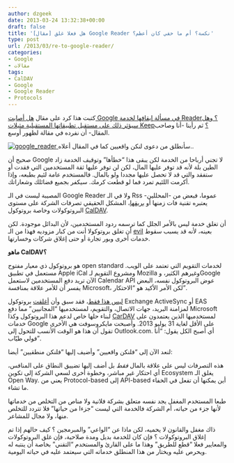 ```yaml
---
author: dzgeek
date: 2013-03-24 13:32:38+00:00
draft: false
title: '[مقال] هل فعلا غلق Google Reader نكسة؟ أم ما خفي كان أعظم؟'
type: post
url: /2013/03/re-to-google-reader/
categories:
- Google
- مقالات
tags:
- CalDAV
- Google
- Google Reader
- Protocols
---
```


كتبت هذا كرد على مقال [هل أصابت Google في مسألة إيقافها لخدمة Reader؟ وهل سيؤثر ذلك على مستقبل تطبيقاتها المستقبلية مثيلات Keep؟](http://www.it-scoop.com/2013/03/google-reader/) ثم رأينا -أنا وصاحب المقال- أن نفرده في مقالة لظهور أوسع.


[![google_reader](http://www.it-scoop.com/wp-content/uploads/2013/03/google_reader.jpg)
](http://www.it-scoop.com/wp-content/uploads/2013/03/google_reader.jpg)
سأنطلق من دعوى لنكن واقعيين كما في المقال أعلاه..




صحيح أن Google لا تجني أرباحا من الخدمة لكن يبقى هذا “خطأها” وتوقيف الخدمة زاد الطين بلة لأنه قد توفر عليها المال، لكن لن توفر عليها ثقة المستخدمين التي فقدت أو ستفقد والتي قد لا تحصل عليها مجددا ولو بالمال. فالمستخدم عامة لئيم بطبعه، وإذا أكرمت اللئيم تمرد فما لو قطعت كرمك. سيكفر بجميع فضائلك وشعاراتك.


المصيبة ليست في الـ Google Reader ولا في الـ Rss عموما، فبعض من -المحللين- يعتبره تقنية فات زمنها أو [بريقها](http://techcrunch.com/2009/05/05/rest-in-peace-rss/)، المشكل الحقيقي تصرفات الشركة على مستوى البروتوكولات وخاصة بروتوكول [CalDAV](http://en.wikipedia.org/wiki/CalDAV).

أن تغلق خدمة ليس بالأمر الجلل كما ترسمه ردود المستخدمين، لأن البدائل موجودة. لكن أن تغلق بروتوكولا أنت من كبار مزوديه فهذا من الـ [evil](http://en.wikipedia.org/wiki/Don%27t_be_evil) بعينه، لأنه قد يسبب سقوط خدمات أخرى وبور تجارة أو حتى إغلاق شركات وخسارتها.

**ماهو CalDAV؟**

هو بروتوكول ذي معيار مفتوح open standard لخدمات التقويم التي تعتمد على الويب. مستعمل في تطبيق Apple iCal ومشروع التقويم لـ Mozilla وغيرهم الكثير، وGoogle الآن تريد دفع المستخدمين لاستعمل Calendar API عوض البروتوكول نفسه، البعض يفسر أن للأمر علاقة بمنافسة Microsoft، لكن الأمر الأكيد هو “الاحتكار”.

[ليس هذا فقط](http://googleblog.blogspot.ca/2012/12/winter-cleaning.html)، فقد سبق وأن [أغلقت](http://www.pcmag.com/article2/0,2817,2413283,00.asp) بروتوكول Exchange ActiveSync أو EAS لمزامنة البريد، جهات الاتصال، والتقويم، لمستخدميها “المجانيين” مما دفع Microsoft لبناء حلها خاص لدعم هذا البروتوكول وكذا [CarDAV](http://en.wikipedia.org/wiki/CardDAV) لمستخدميها الذين يعتمدون على خدمات Google على الأقل لغاية 31 يوليو 2013. وأصبحت مايكروسوفت هي الأخرى تقول أن هذا هو الوقت الأنسب للتحول إلى Outlook.com. أي أصبح الكل يقول: “أنا فولي طيّاب”.

لنعد الآن إلى “فلنكن واقعيين” وأضيف إليها “فلنكن منطقيين” أيضا:

هذه التصرفات ليس على علاقة بالمال *فقط* بل أضف إليها تضييق النطاق على المنافس، أي احتكار غير مباشر، وخطوة أخرى لسعي الشركة إلى تكوين Ecosystem يغلق الـ Open Way. يعني من Protocol-based إلى API-based أين يمكنها أن تفعل في الخفاء ما تشاء.

طبعا المستخدم المغفل يجد نفسه متعلق بشركة فلانية ولا مناص من التخلص من خدماتها لأنها جزء من حياته، أم الشركة فالخدمة التي ليست “جزءا من حياتها” فلا تتردد للتخلص منها، ولا مجال للمشاعر.

ذاك مغفل والقانون لا يحميه، لكن ماذا عن “الواعي” والمبرمجين ؟ كيف حالهم إذا تم إغلاق البروتوكولات ؟ فإن كان للخدمة بديل ومدة صلاحية، فإن غلق البروتوكولات والمعايير فعلا “قطع للطريق” وهذا ما على القارئ والمستخدم “التقني” بخاصة أن ينتبه له ويحرص عليه ويختار من هذا المنطلق خدماته التي سيعتمد عليه في حياته اليومية.
